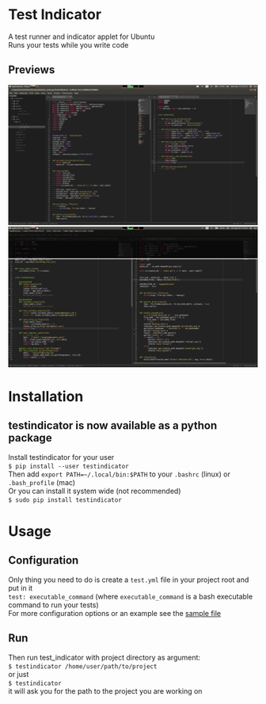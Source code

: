 # Test Indicator
A test runner and indicator applet for Ubuntu  
Runs your tests while you write code  
## Previews
![alt tag](https://raw.githubusercontent.com/logileifs/testindicator/master/showcase2.gif)  
![alt tag](https://raw.githubusercontent.com/logileifs/testindicator/master/showcase.gif)  


# Installation
## testindicator is now available as a python package
Install testindicator for your user  
`$ pip install --user testindicator`  
Then add `export PATH=~/.local/bin:$PATH` to your `.bashrc` (linux) or `.bash_profile` (mac)  
Or you can install it system wide (not recommended)  
`$ sudo pip install testindicator`  


# Usage
## Configuration
Only thing you need to do is create a `test.yml` file in your project root and put in it  
`test: executable_command` (where `executable_command` is a bash executable command to run your tests)  
For more configuration options or an example see the [sample file](https://github.com/logileifs/testindicator/blob/master/test.yml)  
## Run
Then run test_indicator with project directory as argument:  
`$ testindicator /home/user/path/to/project`  
or just  
`$ testindicator`  
it will ask you for the path to the project you are working on
